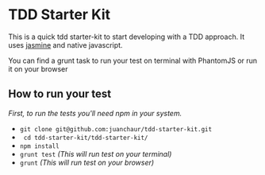 TDD Starter Kit
=============

This is a quick tdd starter-kit to start developing with a TDD approach. It uses [jasmine](http://jasmine.github.io/) and native javascript.

You can find a grunt task to run your test on terminal with PhantomJS or run it on your browser


How to run your test
-------------------
*First, to run the tests you'll need npm in your system.*

- ```git clone git@github.com:juanchaur/tdd-starter-kit.git```
- ``` cd tdd-starter-kit/tdd-starter-kit/```
- ```npm install```
- ```grunt test``` *(This will run test on your terminal)*
- ```grunt``` *(This will run test on your browser)*
